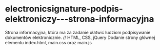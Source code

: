 # electronicsignature-podpis-elektroniczy---strona-informacyjna
Strona informacyjna, która ma za zadanie ułatwić ludziom podpisywanie dokumentów elektronicznie. // HTML, CSS, jQuery
Dodanie strony głównej elementu index.html, main.css oraz main.js 

